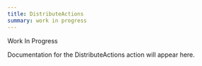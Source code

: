 ```yaml
---
title: DistributeActions
summary: work in progress
---
```


Work In Progress

Documentation for the DistributeActions action will appear here.